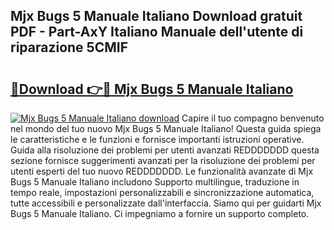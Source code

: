 ## Mjx Bugs 5 Manuale Italiano Download gratuit PDF - Part-AxY Italiano Manuale dell'utente di riparazione 5CMIF

# <h2><a href="http://dffiry.blite.top/?on=Mjx+Bugs+5+Manuale+Italiano">🔗Download 👉🔴 Mjx Bugs 5 Manuale Italiano</a></h2>

[![Mjx Bugs 5 Manuale Italiano download](https://i.imgur.com/lujVjoI.png)](http://dffiry.blite.top/?on=Mjx+Bugs+5+Manuale+Italiano)
Capire il tuo compagno benvenuto nel mondo del tuo nuovo Mjx Bugs 5 Manuale Italiano! Questa guida spiega le caratteristiche e le funzioni e fornisce importanti istruzioni operative. Guida alla risoluzione dei problemi per utenti avanzati REDDDDDDD questa sezione fornisce suggerimenti avanzati per la risoluzione dei problemi per utenti esperti del tuo nuovo REDDDDDDD. Le funzionalità avanzate di Mjx Bugs 5 Manuale Italiano includono Supporto multilingue, traduzione in tempo reale, impostazioni personalizzabili e sincronizzazione automatica, tutte accessibili e personalizzate dall'interfaccia. Siamo qui per guidarti Mjx Bugs 5 Manuale Italiano. Ci impegniamo a fornire un supporto completo.
